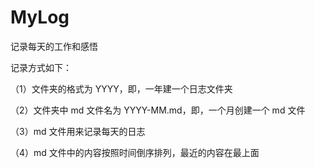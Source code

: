 # MyLog

记录每天的工作和感悟

记录方式如下：

（1）文件夹的格式为 YYYY，即，一年建一个日志文件夹

（2）文件夹中 md 文件名为 YYYY-MM.md，即，一个月创建一个 md 文件

（3）md 文件用来记录每天的日志

（4）md 文件中的内容按照时间倒序排列，最近的内容在最上面

